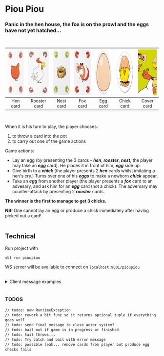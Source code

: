 # Piou Piou
### Panic in the hen house, the fox is on the prowl and the eggs have not yet hatched...
</br>


|<img src="./resources/hen.png" width="100" height="150"/> | <img src="./resources/rooster.png" width="100" height="150"/> | <img src="./resources/nest.png" width="100" height="150"/> | <img src="./resources/fox.png" width="100" height="150"/> | <img src="./resources/egg.png" width="100" height="150"/> | <img src="./resources/chick.png" width="100" height="150"/> | <img src="./resources/oblozka.png" width="100" height="150"/>
|:-:|:-:|:-:|:-:|:-:|:-:|:-:|
|Hen card|Rooster card|Nest card|Fox card|Egg card|Chick card|Cover card|

</br>

When it is his turn to play, the player chooses:
</br>

1. to throw a card into the pot 
2. to carry out one of the game actions
  
Game actions:
- Lay an egg (by presenting the 3 cards - ***hen***, ***rooster***, ***nest***, the player may take an ***egg*** card). He places it in front of him, ***egg*** side up.
- Give birth to a ***chick*** (the player presents 2 ***hen*** cards whilst imitating a hen's cry.) Turns over one of his ***eggs*** to make a newborn ***chick*** appear. 
- Take an ***egg*** from another player (the player presents a ***fox*** card to an advesary, and ask him for an ***egg*** card (not a chick). The adversary may counter-attack by presenting 2 ***rooster*** cards.

**The winner is the first to manage to get 3 chicks.**

**NB!** One cannot lay an egg or produce a chick immediately after having picked out a card!
</br>
</br>

## Technical 

Run project with

```
sbt run pioupiou
```

WS server will be available to connect on `localhost:9001/pioupiou`


</br>

<details>
<summary> Client message examples </summary>
<br>

Available games:
```
{
    "messageType": "SHOW_GAMES"
}
```

Join game:
```
{
  "messageType": "JOIN_GAME",
  "payload": {
    "gameId": "XXX",
    "playerId": "XXX",
    "nick": "McSims"
  }
}
```

To make actions on your turn send following messages:

To exchange cards:
```
{
  "messageType": "ACTION_EXCHANGE",
  "payload": {
    "gameId": "045a9180-5459-4d45-8981-886076f37557",
    "playerId": "1c8019e8-44da-473a-9794-ba3b02a868d0",
    "cards": [{"name": "Rooster","id": "3"}]
  }
}
```

To lay the egg:
```
{
  "messageType": "ACTION_LAY_EGG",
  "payload": {
    "gameId": "045a9180-5459-4d45-8981-886076f37557",
    "playerId": "1c8019e8-44da-473a-9794-ba3b02a868d0",
    "cards": [{"name": "Nest","id": "2"}, {"name": "Hen","id": "4"}, {"name": "Rooster","id": "3"}]
  }
}
```

To hatch the egg:
```
{
  "messageType": "ACTION_CHICK_BIRTH",
  "payload": {
    "gameId": "045a9180-5459-4d45-8981-886076f37557",
    "playerId": "1c8019e8-44da-473a-9794-ba3b02a868d0",
    "cards": [{"name": "Nest","id": "2"}, {"name": "Hen","id": "4"}, {"name": "Rooster","id": "3"}],
    "egg": {"name": "Egg","id": "1"}
  }
}
```
</br>
</details>
</br>

### TODOS

```
// todos: new RuntimeException
// todo: rework a bit func so it returns optional tuple if everything goes well
// todo: send final message to close actor system?
// todo: bail out if game is in progress or finished
// todo: tail throws...
// todo: Try catch and bail with error message
// todo: possible leak... remove cards from player but produce egg checks fails
```